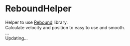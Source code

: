 # ReboundHelper
Helper to use [Rebound](https://github.com/facebookarchive/rebound) library. <br>
Calculate velocity and position to easy to use and smooth. <br>
...<br>
Updating...
